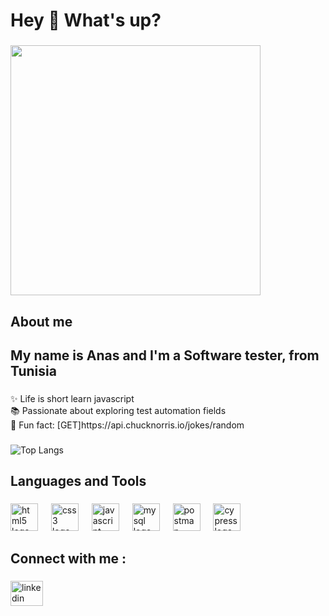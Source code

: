 <h1 align="left">Hey 👋 What's up?</h1>

###

<div align="left">
  <img height="400" src="https://media0.giphy.com/media/v1.Y2lkPTc5MGI3NjExbjh6NzI5eXY1MGZoOXltc2tuN3p3aWpybzJuN2U2eTh2ajQ5ZjZ1eSZlcD12MV9pbnRlcm5hbF9naWZfYnlfaWQmY3Q9Zw/BF0RAxJxSGdKTU3SQn/giphy.gif"  />
</div>

###

<h2 align="left">About me</h2>

###

<h2 align="left">My name is Anas and I'm a Software tester, from Tunisia</h2>

###

<p align="left">✨ Life is short learn javascript<br>📚 Passionate about exploring test automation fields<br>🎲 Fun fact: [GET]https://api.chucknorris.io/jokes/random</p>

###
![Top Langs]((https://github-readme-stats.vercel.app/api/top-langs/?username=AnasBHF&theme=vue-dark&show_icons=true&hide_border=true&layout=compact))


<h2 align="left">Languages and Tools</h2>

###

<div align="left">
  <img src="https://cdn.jsdelivr.net/gh/devicons/devicon/icons/html5/html5-original.svg" height="44" alt="html5 logo"  />
  <img width="13" />
  <img src="https://cdn.jsdelivr.net/gh/devicons/devicon/icons/css3/css3-original.svg" height="44" alt="css3 logo"  />
  <img width="13" />
  <img src="https://cdn.jsdelivr.net/gh/devicons/devicon/icons/javascript/javascript-original.svg" height="44" alt="javascript logo"  />
  <img width="13" />
  <img src="https://cdn.jsdelivr.net/gh/devicons/devicon/icons/mysql/mysql-original.svg" height="44" alt="mysql logo"  />
  <img width="13" />
  <img src="https://img.shields.io/badge/Postman-FF6C37?logo=postman&logoColor=black&style=for-the-badge" height="44" alt="postman logo"  />
  <img width="13" />
  <img src="https://github.com/user-attachments/assets/d734ea96-368a-46a0-a6aa-eb680c48070e" height="44" alt="cypress logo" />

</div>

###

<h2 align="left">Connect with me :</h2>

###

<div align="left">
  <a href="www.linkedin.com/in/anas-bel-haj-fraj-8a75b928b" target="_blank">
    <img src="https://raw.githubusercontent.com/maurodesouza/profile-readme-generator/master/src/assets/icons/social/linkedin/default.svg" width="52" height="40" alt="linkedin logo"  />
  </a>
</div>

###

